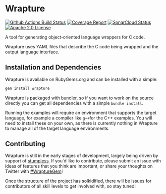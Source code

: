 # Wrapture
[![Github Actions Build Status](https://github.com/goatshriek/wrapture/workflows/build/badge.svg)](https://github.com/goatshriek/wrapture/actions?query=workflow%3Abuild)
[![Coverage Report](https://codecov.io/gh/goatshriek/wrapture/branch/latest/graph/badge.svg)](https://codecov.io/gh/goatshriek/wrapture)
[![SonarCloud Status](https://sonarcloud.io/api/project_badges/measure?project=goatshriek_wrapture&metric=alert_status)](https://sonarcloud.io/dashboard?id=goatshriek_wrapture)
[![Apache 2.0 License](https://img.shields.io/badge/license-Apache%202.0-blue.svg)](https://opensource.org/licenses/Apache-2.0)

A tool for generating object-oriented language wrappers for C code.

Wrapture uses YAML files that describe the C code being wrapped and the output
language interface.


## Installation and Dependencies
Wrapture is available on RubyGems.org and can be installed with a simple:

```ruby
gem install wrapture
```

Wrapture is packaged with bundler, so if you want to work on the source directly
you can get all dependencies with a simple `bundle install`.

Running the examples will require an environment that supports the target
language, for example a compiler like `g++`for the C++ examples. You will need
to install these on your own, as there is currently nothing in Wrapture to
manage all of the target language environments.


## Contributing
Wrapture is still in the early stages of development, largely being driven by
support of [stumpless](https://github.com/goatshriek/stumpless). If you'd like
to contribute, please submit an issue with ideas of features that you think are
important, or share your thoughts on Twitter with
[#WraptureGem](https://twitter.com/search?q=%23WraptureGem)!

Once the structure of the project has solkidified, there will be issues for
contributors of all skill levels to get involved with, so stay tuned!

